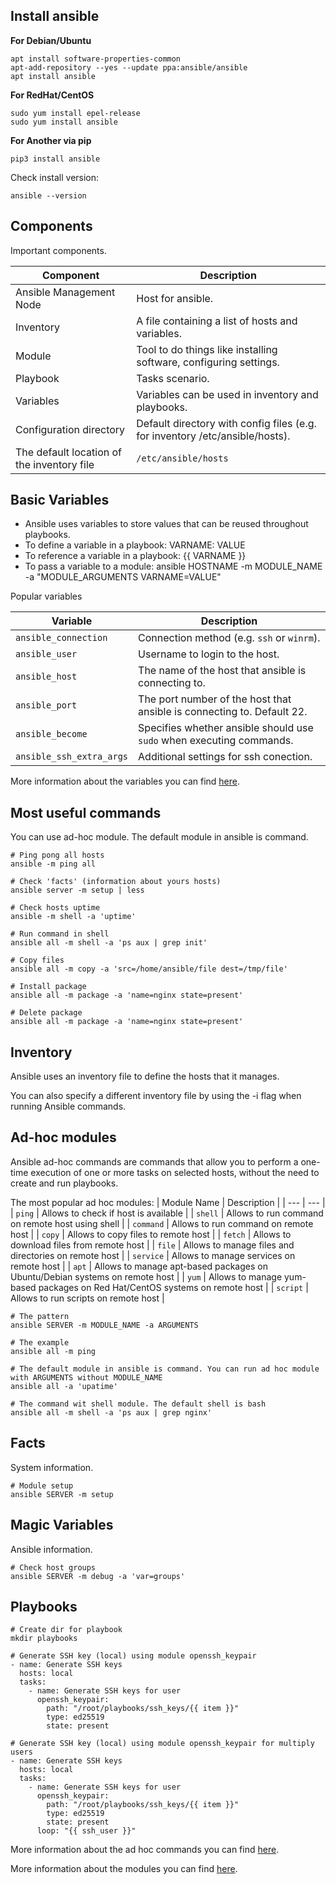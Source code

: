 ## Install ansible
**For Debian/Ubuntu**
```
apt install software-properties-common
apt-add-repository --yes --update ppa:ansible/ansible
apt install ansible
```
**For RedHat/CentOS**
```
sudo yum install epel-release
sudo yum install ansible
```
**For Another via pip**
```
pip3 install ansible
```

Check install version:
```
ansible --version
```

## Components
Important components.

| Component             | Description |
|-----------------------|-------------------------------------------------|
| Ansible Management Node | Host for ansible.|
| Inventory             | A file containing a list of hosts and variables.|
| Module                | Tool to do things like installing software, configuring settings.|
| Playbook              | Tasks scenario.|
| Variables             | Variables can be used in inventory and playbooks.|
| Configuration directory | Default directory with config files (e.g. for inventory /etc/ansible/hosts).|
| The default location of the inventory file | `/etc/ansible/hosts`|

## Basic Variables
- Ansible uses variables to store values that can be reused throughout playbooks.
- To define a variable in a playbook: VARNAME: VALUE
- To reference a variable in a playbook: {{ VARNAME }}
- To pass a variable to a module: ansible HOSTNAME -m MODULE_NAME -a "MODULE_ARGUMENTS VARNAME=VALUE"

Popular variables

| Variable              | Description|
|-----------------------|---------------------------------------------------------------------------------|
| `ansible_connection`  | Connection method (e.g. `ssh` or `winrm`).|
| `ansible_user`        | Username to login to the host.|
| `ansible_host`        | The name of the host that ansible is connecting to.|
| `ansible_port`        | The port number of the host that ansible is connecting to. Default 22.|
| `ansible_become`      | Specifies whether ansible should use `sudo` when executing commands.|
| `ansible_ssh_extra_args` | Additional settings for ssh conection.|

More information about the variables you can find [here](https://docs.ansible.com/ansible/latest/reference_appendices/special_variables.html).

## Most useful commands
You can use ad-hoc module. The default module in ansible is command.
```
# Ping pong all hosts
ansible -m ping all

# Check 'facts' (information about yours hosts)
ansible server -m setup | less

# Check hosts uptime
ansible -m shell -a 'uptime'

# Run command in shell
ansible all -m shell -a 'ps aux | grep init'

# Copy files
ansible all -m copy -a 'src=/home/ansible/file dest=/tmp/file'

# Install package
ansible all -m package -a 'name=nginx state=present'

# Delete package
ansible all -m package -a 'name=nginx state=present'

```
## Inventory

Ansible uses an inventory file to define the hosts that it manages.

You can also specify a different inventory file by using the -i flag when running Ansible commands.

## Ad-hoc modules
Ansible ad-hoc commands are commands that allow you to perform a one-time execution of one or more tasks on selected hosts, without the need to create and run playbooks.

The most popular ad hoc modules:
| Module Name | Description |
| --- | --- |
| `ping` | Allows to check if host is available |
| `shell` | Allows to run command on remote host using shell |
| `command` | Allows to run command on remote host |
| `copy` | Allows to copy files to remote host |
| `fetch` | Allows to download files from remote host |
| `file` | Allows to manage files and directories on remote host |
| `service` | Allows to manage services on remote host |
| `apt` | Allows to manage apt-based packages on Ubuntu/Debian systems on remote host |
| `yum` | Allows to manage yum-based packages on Red Hat/CentOS systems on remote host |
| `script` | Allows to run scripts on remote host |

```
# The pattern
ansible SERVER -m MODULE_NAME -a ARGUMENTS

# The example
ansible all -m ping

# The default module in ansible is command. You can run ad hoc module with ARGUMENTS without MODULE_NAME
ansible all -a 'upatime'

# The command wit shell module. The default shell is bash
ansible all -m shell -a 'ps aux | grep nginx'
```
## Facts
System information.
```
# Module setup
ansible SERVER -m setup
```
## Magic Variables
Ansible information.
```
# Check host groups
ansible SERVER -m debug -a 'var=groups'
```
## Playbooks
```
# Create dir for playbook
mkdir playbooks

# Generate SSH key (local) using module openssh_keypair
- name: Generate SSH keys
  hosts: local
  tasks:
    - name: Generate SSH keys for user
      openssh_keypair:
        path: "/root/playbooks/ssh_keys/{{ item }}"
        type: ed25519
        state: present

# Generate SSH key (local) using module openssh_keypair for multiply users
- name: Generate SSH keys
  hosts: local
  tasks:
    - name: Generate SSH keys for user
      openssh_keypair:
        path: "/root/playbooks/ssh_keys/{{ item }}"
        type: ed25519
        state: present
      loop: "{{ ssh_user }}"
```

More information about the ad hoc commands you can find [here](https://docs.ansible.com/ansible/latest/command_guide/intro_adhoc.html).

More information about the modules you can find [here](https://docs.ansible.com/ansible/latest/collections/index_module.html).
